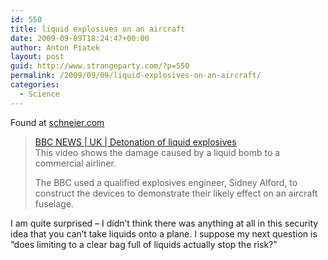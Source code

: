 ```yaml
---
id: 550
title: liquid explosives on an aircraft
date: 2009-09-09T18:24:47+00:00
author: Anton Piatek
layout: post
guid: http://www.strangeparty.com/?p=550
permalink: /2009/09/09/liquid-explosives-on-an-aircraft/
categories:
  - Science
---
```

Found at [schneier.com](http://www.schneier.com/blog/archives/2009/09/demonstration_o.html)

> [BBC NEWS | UK | Detonation of liquid explosives](http://news.bbc.co.uk/1/hi/uk/7536167.stm)  
> This video shows the damage caused by a liquid bomb to a commercial airliner.
> 
> The BBC used a qualified explosives engineer, Sidney Alford, to construct the devices to demonstrate their likely effect on an aircraft fuselage.

I am quite surprised &#8211; I didn&#8217;t think there was anything at all in this security idea that you can&#8217;t take liquids onto a plane. I suppose my next question is &#8220;does limiting to a clear bag full of liquids actually stop the risk?&#8221;